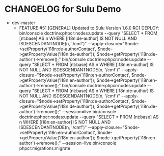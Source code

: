CHANGELOG for Sulu Demo
=======================

* dev-master
    * FEATURE #51 [GENERAL] Updated to Sulu Version 1.6.0 RC1
        DEPLOY:
            bin/console doctrine:phpcr:nodes:update --query "SELECT * FROM [nt:base] AS n WHERE [i18n:de-author] IS NOT NULL AND ISDESCENDANTNODE(n, '/cmf')" --apply-closure="\$node->setProperty('i18n:de-authorContact', \$node->getPropertyValue('i18n:de-author')); \$node->getProperty('i18n:de-author')->remove();"
            bin/console doctrine:phpcr:nodes:update --query "SELECT * FROM [nt:base] AS n WHERE [i18n:en-author] IS NOT NULL AND ISDESCENDANTNODE(n, '/cmf')" --apply-closure="\$node->setProperty('i18n:en-authorContact', \$node->getPropertyValue('i18n:en-author')); \$node->getProperty('i18n:en-author')->remove();"
            bin/console doctrine:phpcr:nodes:update --query "SELECT * FROM [nt:base] AS n WHERE [i18n:de-author] IS NOT NULL AND ISDESCENDANTNODE(n, '/cmf')" --apply-closure="\$node->setProperty('i18n:de-authorContact', \$node->getPropertyValue('i18n:de-author')); \$node->getProperty('i18n:de-author')->remove();" --session=live
            bin/console doctrine:phpcr:nodes:update --query "SELECT * FROM [nt:base] AS n WHERE [i18n:en-author] IS NOT NULL AND ISDESCENDANTNODE(n, '/cmf')" --apply-closure="\$node->setProperty('i18n:en-authorContact', \$node->getPropertyValue('i18n:en-author')); \$node->getProperty('i18n:en-author')->remove();" --session=live
            bin/console phpcr:migrations:migrate
